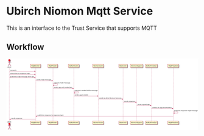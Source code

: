 # Ubirch Niomon Mqtt Service

This is an interface to the Trust Service that supports MQTT 

## Workflow
![hola](basic_workflow.png)

